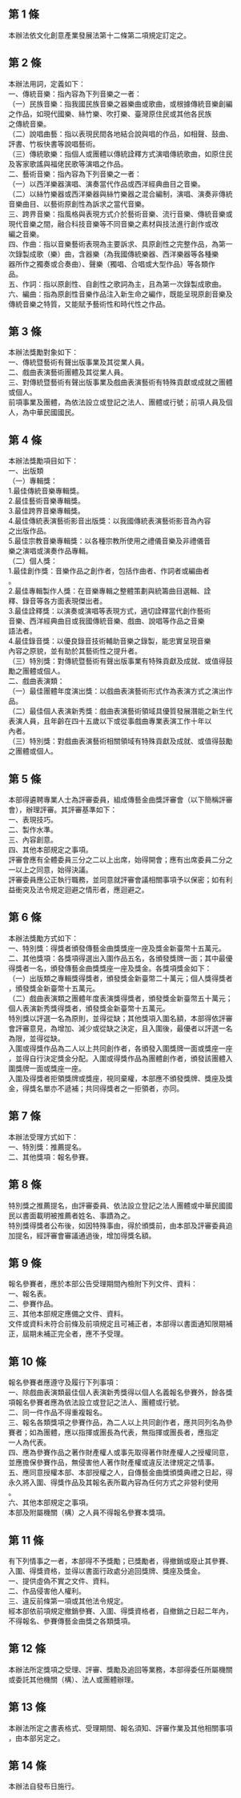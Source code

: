 第 1 條
-------
本辦法依文化創意產業發展法第十二條第二項規定訂定之。

第 2 條
-------
本辦法用詞，定義如下：  
一、傳統音樂：指內容為下列音樂之一者：  
（一）民族音樂：指我國民族音樂之器樂曲或歌曲，或根據傳統音樂創編  
      之作品，如現代國樂、絲竹樂、吹打樂、臺灣原住民或其他各民族  
      之傳統音樂。  
（二）說唱曲藝：指以表現民間各地結合說與唱的作品，如相聲、鼓曲、  
      評書、竹板快書等說唱藝術。  
（三）傳統歌樂：指個人或團體以傳統詮釋方式演唱傳統歌曲，如原住民  
      及客家歌謠與福佬民歌等演唱之作品。  
二、藝術音樂：指內容為下列音樂之一者：  
（一）以西洋樂器演唱、演奏當代作品或西洋經典曲目之音樂。  
（二）以絲竹樂器或西洋樂器與絲竹樂器之混合編制，演唱、演奏非傳統  
      音樂曲目、以藝術原創性為訴求之當代音樂。  
三、跨界音樂：指風格與表現方式介於藝術音樂、流行音樂、傳統音樂或  
    現代音樂之間，融合科技音樂等不同音樂之素材與技法進行創作或改  
    編之音樂。  
四、作曲：指以音樂藝術表現為主要訴求、具原創性之完整作品，為第一  
    次錄製成歌（樂）曲，含器樂（為我國傳統樂器、西洋樂器等各種樂  
    器所作之獨奏或合奏曲）、聲樂（獨唱、合唱或大型作品）等各類作  
    品。  
五、作詞：指以原創性、自創性之歌詞為主，且為第一次錄製成歌曲。  
六、編曲：指為原創性音樂作品注入新生命之編作，既能呈現原創音樂及  
    傳統音樂之特質，又能賦予藝術性和時代性之作品。

第 3 條
-------
本辦法獎勵對象如下：  
一、傳統暨藝術有聲出版事業及其從業人員。  
二、戲曲表演藝術團體及其從業人員。  
三、對傳統暨藝術有聲出版事業及戲曲表演藝術有特殊貢獻或成就之團體  
    或個人。  
前項事業及團體，為依法設立或登記之法人、團體或行號；前項人員及個  
人，為中華民國國民。

第 4 條
-------
本辦法獎勵項目如下：  
一、出版類  
（一）專輯獎：  
      1.最佳傳統音樂專輯獎。  
      2.最佳藝術音樂專輯獎。  
      3.最佳跨界音樂專輯獎。  
      4.最佳傳統表演藝術影音出版獎：以我國傳統表演藝術影音為內容  
        之出版作品。  
      5.最佳宗教音樂專輯獎：以各種宗教所使用之禮儀音樂及非禮儀音  
        樂之演唱或演奏作品專輯。  
（二）個人獎：  
      1.最佳創作獎：音樂作品之創作者，包括作曲者、作詞者或編曲者  
        。  
      2.最佳專輯製作人獎：在音樂專輯之整體策劃與統籌曲目選輯、詮  
        釋、錄音等各方面表現傑出者。  
      3.最佳詮釋獎：以演奏或演唱等表現方式，適切詮釋當代創作藝術  
        音樂、西洋經典曲目或我國傳統音樂、戲曲、說唱等作品之音樂  
        語法者。  
      4.最佳錄音獎：以優良錄音技術輔助音樂之錄製，能忠實呈現音樂  
        內容之原貌，並有助於其藝術性之提升者。  
（三）特別獎：對傳統暨藝術有聲出版事業有特殊貢獻及成就、或值得鼓  
      勵之團體或個人。  
二、戲曲表演類：  
（一）最佳團體年度演出獎：以戲曲表演藝術形式作為表演方式之演出作  
      品。  
（二）最佳個人表演新秀獎：戲曲表演藝術領域具優質發展潛能之新生代  
      表演人員，且年齡在四十五歲以下或從事戲曲專業表演工作十年以  
      內者。  
（三）特別獎：對戲曲表演藝術相關領域有特殊貢獻及成就、或值得鼓勵  
      之團體或個人。

第 5 條
-------
本部得遴聘專業人士為評審委員，組成傳藝金曲獎評審會（以下簡稱評審  
會），辦理評審。其評審基準如下：  
一、表現技巧。  
二、製作水準。  
三、內容創意。  
四、其他本部規定之事項。  
評審會應有全體委員三分之二以上出席，始得開會；應有出席委員二分之  
一以上之同意，始得決議。  
評審委員應公正執行職務，並同意就評審會議相關事項予以保密；如有利  
益衝突及法令規定迴避之情形者，應迴避之。

第 6 條
-------
本辦法獎勵方式如下：  
一、特別獎：得獎者頒發傳藝金曲獎獎座一座及獎金新臺幣十五萬元。  
二、其他獎項：各獎項得選出入圍作品五名，各頒發獎牌一面；其中最優  
    得獎者一名，頒發傳藝金曲獎獎座一座及獎金。各獎項獎金如下：  
（一）出版類之專輯獎得獎者，頒發獎金新臺幣二十萬元；個人獎得獎者  
      ，頒發獎金新臺幣十五萬元。  
（二）戲曲表演類之團體年度表演獎得獎者，頒發獎金新臺幣五十萬元；  
      個人表演新秀獎得獎者，頒發獎金新臺幣十五萬元。  
特別獎以評選一名為原則，並得從缺；其他獎項入圍名額，本部得依評審  
會評審意見，為增加、減少或從缺之決定，且入圍後，最優者以評選一名  
為限，並得從缺。  
入圍或得獎作品為二人以上共同創作者，各頒發入圍獎牌一面或獎座一座  
，並得自行決定獎金分配。入圍或得獎作品為團體創作者，頒發該團體入  
圍獎牌一面或獎座一座。  
入圍及得獎者拒領獎牌或獎座，視同棄權，本部應不頒發獎牌、獎座及獎  
金，得獎名單亦不遞補；共同得獎者之一拒領者，亦同。

第 7 條
-------
本辦法受理方式如下：  
一、特別獎：推薦提名。  
二、其他獎項：報名參賽。

第 8 條
-------
特別獎之推薦提名，由評審委員、依法設立登記之法人團體或中華民國國  
民以書面載明被推薦者姓名、事蹟為之。  
特別獎得獎者公布後，如因特殊事由，得於頒獎前，由本部及評審委員追  
加提名，經評審會審議通過後，增加得獎名額。

第 9 條
-------
報名參賽者，應於本部公告受理期間內檢附下列文件、資料：  
一、報名表。  
二、參賽作品。  
三、其他本部規定應備之文件、資料。  
文件或資料未符合前條及前項規定且可補正者，本部得以書面通知限期補  
正，屆期未補正完全者，應不予受理。

第 10 條
--------
報名參賽者應遵守及履行下列事項：  
一、除戲曲表演類最佳個人表演新秀獎得以個人名義報名參賽外，餘各獎  
    項報名參賽者應為依法設立或登記之法人、團體或行號。  
二、同一件作品不得重複報名。  
三、報名各類獎項之參賽作品，為二人以上共同創作者，應共同列名為參  
    賽者；如為團體，應以指揮或團長為代表，無指揮或團長者，應指定  
    一人為代表。  
四、應為參賽作品之著作財產權人或事先取得著作財產權人之授權同意，  
    並應擔保參賽作品，無侵害他人著作財產權或違反法律規定之情事。  
五、應同意授權本部、本部授權之人，自傳藝金曲獎頒獎典禮之日起，得  
    永久將入圍、得獎作品及其報名表所載內容為任何方式之非營利使用  
    。  
六、其他本部規定之事項。  
本部及附屬機關（構）之人員不得報名參賽本獎項。

第 11 條
--------
有下列情事之一者，本部得不予獎勵；已獎勵者，得撤銷或廢止其參賽、  
入圍、得獎資格，並得以書面行政處分追回獎牌、獎座及獎金。  
一、提供虛偽不實之文件、資料。  
二、作品侵害他人權利。  
三、違反前條第一項或其他法令規定。  
經本部依前項規定撤銷參賽、入圍、得獎資格者，自撤銷之日起二年內，  
不得報名、參賽傳藝金曲獎之各類獎項。

第 12 條
--------
本辦法所定獎項之受理、評審、獎勵及追回等業務，本部得委任所屬機關  
或委託其他機關（構）、法人或團體辦理。

第 13 條
--------
本辦法所定之書表格式、受理期間、報名須知、評審作業及其他相關事項  
，由本部另定之。

第 14 條
--------
本辦法自發布日施行。

